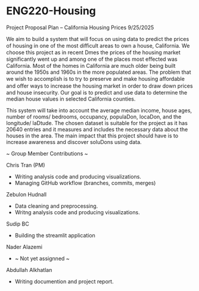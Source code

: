 # ENG220-Housing

Project Proposal Plan – California Housing Prices 9/25/2025

  We aim to build a system that will focus on using data to predict the prices of housing in
one of the most diﬃcult areas to own a house, California. We choose this project as in recent
Dmes the prices of the housing market significantly went up and among one of the places most
eﬀected was California. Most of the homes in California are much older being built around the
1950s and 1960s in the more populated areas. The problem that we wish to accomplish is to try
to preserve and make housing aﬀordable and oﬀer ways to increase the housing market in order
to draw down prices and house insecurity. Our goal is to predict and use data to determine the
median house values in selected California counties.

  This system will take into account the average median income, house ages, number of
rooms/ bedrooms, occupancy, populaDon, locaDon, and the longitude/ laDtude. The chosen
dataset is suitable for the project as it has 20640 entries and it measures and includes the
necessary data about the houses in the area. The main impact that this project should have is to
increase awareness and discover soluDons using data.

~ Group Member Contributions ~ 

Chris Tran (PM) 
- Writing analysis code and producing visualizations.
- Managing GitHub workflow (branches, commits, merges)
  
Zebulon Hudnall 
- Data cleaning and preprocessing.
- Writng analysis code and producing visualizations.

Sudip BC 
- Building the streamlit application

Nader Alazemi 
- ~ Not yet assignned ~
  
Abdullah Alkhatlan 
- Writing documention and project report.
